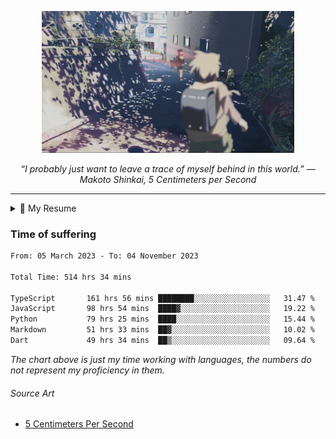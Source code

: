 <p align="center"><img src="asset/header.jpg" width="80%"/></p>
<p align="center"><i>“I probably just want to leave a trace of myself behind in this world.” ― Makoto Shinkai, 5 Centimeters per Second</i></p>

---

<details>
  <summary>📃 My Resume</summary>

### Education

- 📖 **Computer Science**\
📆 10/2021 - present\
📍 **Thang Long University** - Hoang Mai, Hanoi, Vietnam

### Experience

<img align="right" src="https://img.shields.io/badge/Next.js-black?style=flat&logo=next.js&logoColor=white"/>
<img align="right" src="https://img.shields.io/badge/Ant_Design-ant?style=flat&logo=antdesign&logoColor=white&color=%230170FE"/>
<img align="right" src="https://img.shields.io/badge/node.js-6DA55F?style=flat&logo=node.js&logoColor=white"/>


- 👨‍💻 **Frontend Web Intern**\
📆 07/2023 - present\
📍 **MQ ICT Solutions** - Hoang Mai, Hanoi, Vietnam
  
<!--
## Skills

<img align="right" src="https://img.shields.io/badge/Python-3776AB?logo=python&logoColor=white" />


**Programming**

<img align="right" src="https://img.shields.io/badge/Windows-0078D6?logo=windows&logoColor=white" />
-->

</details>

### Time of suffering

<!--START_SECTION:waka-->

```txt
From: 05 March 2023 - To: 04 November 2023

Total Time: 514 hrs 34 mins

TypeScript       161 hrs 56 mins ████████░░░░░░░░░░░░░░░░░   31.47 %
JavaScript       98 hrs 54 mins  ████▓░░░░░░░░░░░░░░░░░░░░   19.22 %
Python           79 hrs 25 mins  ████░░░░░░░░░░░░░░░░░░░░░   15.44 %
Markdown         51 hrs 33 mins  ██▓░░░░░░░░░░░░░░░░░░░░░░   10.02 %
Dart             49 hrs 34 mins  ██▒░░░░░░░░░░░░░░░░░░░░░░   09.64 %
```

<!--END_SECTION:waka-->

_The chart above is just my time working with languages, the numbers do not represent my proficiency in them._

###### Source Art

-  [5 Centimeters Per Second](https://wallhaven.cc/w/nrowq1)

